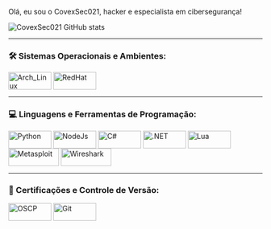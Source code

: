 Olá, eu sou o CovexSec021, hacker e especialista em cibersegurança!

![CovexSec021 GitHub stats](https://github-readme-stats.vercel.app/api?username=anuraghazra&show_icons=true&theme=transparent)

---

### 🛠️ Sistemas Operacionais e Ambientes:

<div style="display: inline_block">
  <img align="center" alt="Arch_Linux" height="35" width="85" src="https://img.shields.io/badge/Arch_Linux-1793D1?style=for-the-badge&logo=arch-linux&logoColor=white">
  <img align="center" alt="RedHat" height="35" width="85" src="https://img.shields.io/badge/Red%20Hat-EE0000?style=for-the-badge&logo=redhat&logoColor=white">
</div>

---

### 💻 Linguagens e Ferramentas de Programação:

<div style="display: inline_block">
  <img align="center" alt="Python" height="35" width="85" src="https://img.shields.io/badge/Python-14354C?style=for-the-badge&logo=python&logoColor=white">
  <img align="center" alt="NodeJs" height="35" width="85" src="https://img.shields.io/badge/Node.js-43853D?style=for-the-badge&logo=node.js&logoColor=white">
  <img align="center" alt="C#" height="35" width="85" src="https://img.shields.io/badge/C%23-239120?style=for-the-badge&logo=c-sharp&logoColor=white">
  <img align="center" alt=".NET" height="35" width="85" src="https://img.shields.io/badge/.NET-5C2D91?style=for-the-badge&logo=dotnet&logoColor=white">
  <img align="center" alt="Lua" height="35" width="85" src="https://img.shields.io/badge/Lua-2C2D72?style=for-the-badge&logo=lua&logoColor=white">
  <img align="center" alt="Metasploit" height="35" width="100" src="https://img.shields.io/badge/Metasploit-4000ff?style=for-the-badge&logo=metasploit&logoColor=white">
  <img align="center" alt="Wireshark" height="35" width="100" src="https://img.shields.io/badge/Wireshark-007ACC?style=for-the-badge&logo=wireshark&logoColor=white">
</div>

---

### 📜 Certificações e Controle de Versão:

<div style="display: inline_block">
  <img align="center" alt="OSCP" height="35" width="85" src="https://img.shields.io/badge/OSCP-EE0000?style=for-the-badge&logo=offensive-security&logoColor=white">
  <img align="center" alt="Git" height="35" width="85" src="https://img.shields.io/badge/Git-F05032?style=for-the-badge&logo=git&logoColor=white">
</div>
